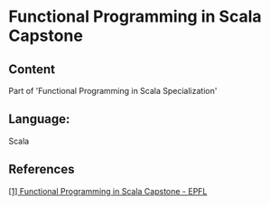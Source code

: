 # Functional Programming in Scala Capstone

## Content
Part of 'Functional Programming in Scala Specialization'

## Language:
Scala

## References
[[1] Functional Programming in Scala Capstone - EPFL](https://www.coursera.org/learn/scala-capstone)